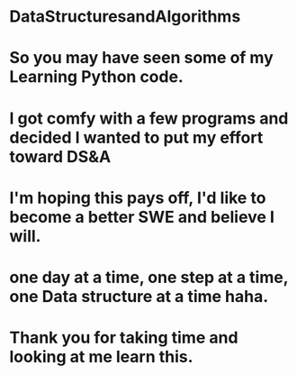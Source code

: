 # DataStructuresandAlgorithms
# So you may have seen some of my Learning Python code. 
# I got comfy with a few programs and decided I wanted to put my effort toward DS&A
# I'm hoping this pays off, I'd like to become a better SWE and believe I will.
# one day at a time, one step at a time, one Data structure at a time haha. 
# Thank you for taking time and looking at me learn this. 